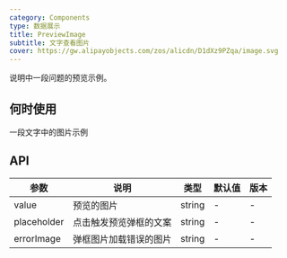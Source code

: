 ```yaml
---
category: Components
type: 数据展示
title: PreviewImage
subtitle: 文字查看图片
cover: https://gw.alipayobjects.com/zos/alicdn/D1dXz9PZqa/image.svg
---
```


说明中一段问题的预览示例。

## 何时使用

一段文字中的图片示例

## API

| 参数        | 说明                   | 类型   | 默认值 | 版本 |
| ----------- | ---------------------- | ------ | ------ | ---- |
| value       | 预览的图片             | string | -      | -    |
| placeholder | 点击触发预览弹框的文案 | string | -      | -    |
| errorImage  | 弹框图片加载错误的图片 | string | -      | -    |
